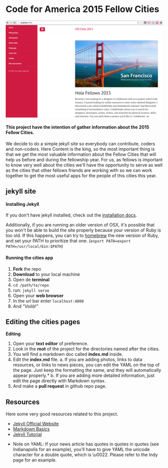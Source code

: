 # Code for America 2015 Fellow Cities

![alt tag](https://raw.githubusercontent.com/inaki/cities/master/public/images/snapshot.png?token=AAdoq6kUUreX__04LAZwJvp7nZXZlDenks5UUZYKwA%3D%3D)

#### This project have the intention of gather information about the 2015 Fellow Cities.


We decide to do a simple jekyll site so everybody can contribute, coders and non-coders.
Here Content is the king, so the most important thing is that we get the most valuable information
about the Fellow Cities that will help us before and during the fellowship year. For us, as fellows
is important to know very well about the cities we'll have the opportunity to serve as well as the
cities that other fellows friends are working with so we can work together to get the most useful apps
for the people of this cities this year.

## jekyll site

#### Installing Jekyll

If you don't have jekyll installed, check out the [installation docs](http://jekyllrb.com/docs/installation/). 

Additionally, if you are running an older version of OSX, it's possible that you won't be able to build the site properly because your version of Ruby is too old. If this happens, you can try to [homebrew](http://brew.sh/) the new version of Ruby, and set your PATH to prioritize that one. (`export PATH=export PATH=/usr/local/bin:$PATH`)

#### Running the cities app

 1. **Fork** the repo
 2. **Download** to your local machine
 3. Open de **terminal**
 4. ``cd /path/to/repo``
 5. run: ```jekyll serve```
 6. Open your **web browser**  
 7. In the url bar enter ```localhost:4000```
 8. And *"Voilà!"*

## Editing the cities pages
**Editing**
 1. Open your **text editor** of preference.
 2. Look in the **root** of the project for the directories named after the cities.
 3. You will find a markdown doc called **index.md** inside.
 4. Edit the **index.md** file.
   a. If you are adding photos, links to data resources, or links to news pieces, you can edit the YAML on the top of the page. Just keep the formatting the same, and they will automatically appear properly.*
   b. If you are adding more detailed information, just edit the page directly with Markdown syntax.
 5. And make a **pull request** in github repo page.

## Resources
Here some very good resources related to this project.

- [Jekyll Official Website](http://jekyllrb.com/)
- [Markdown Basics](https://help.github.com/articles/markdown-basics/)
- [Jekyll Tutorial](https://www.youtube.com/watch?v=iWowJBRMtpc)

* Note on YAML: If your news article has quotes in quotes in quotes (see Indianapolis for an example), you'll have to give YAML the unicode character for a double quote, which is \u0022. Please refer to the Indy page for an example.
